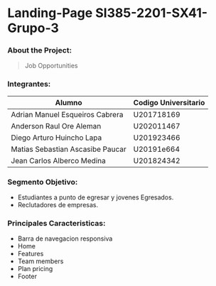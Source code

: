 # Landing-Page SI385-2201-SX41-Grupo-3

### About the Project:
> Job Opportunities 

### Integrantes:
   | Alumno| Codigo Universitario |
   |----------------------|---|
   |Adrian Manuel Esqueiros Cabrera| U201718169           |
   |Anderson Raul Ore Aleman| U202011467           |
   |Diego Arturo Huincho Lapa | U201923466           |
   |Matias Sebastian Ascasibe Paucar|  U20191e664          |
   |Jean Carlos Alberco Medina| U201824342           |

### Segmento Objetivo:
 * Estudiantes a punto de egresar y jovenes Egresados.
 * Reclutadores de empresas.

### Principales Caracteristicas: 
 * Barra de navegacion responsiva
 * Home
 * Features
 * Team members
 * Plan pricing
 * Footer
